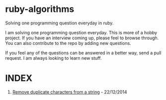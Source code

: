 ruby-algorithms
===============

Solving one programming question everyday in ruby.


I am solving one programming question everyday. This is more of a hobby project. If you have an interview coming up, please feel to browse through.
You can also contribute to the repo by adding new questions.

If you feel any of the questions can be answered in a better way, send a pull request. I am always looking to learn new stuff.

INDEX
=====

1. [Remove duplicate characters from a string][1] - 22/12/2014





[1]: https://github.com/manojmj92/ruby-algorithms/blob/master/1.%20remove_duplicates_from_string.rb

